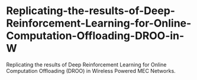 # Replicating-the-results-of-Deep-Reinforcement-Learning-for-Online-Computation-Offloading-DROO-in-W
Replicating the results of Deep Reinforcement Learning for Online Computation Offloading (DROO) in Wireless Powered MEC Networks.
